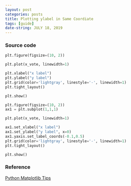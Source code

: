 ```yaml
---
layout: post
categories: posts
title: Plotting ylabel in Same Coordiate
tags: [guide]
date-string: JULY 18, 2019
---
```


### Source code

``` python
plt.figure(figsize=(10, 2))

plt.plot(x_vote, linewidth=1)

plt.xlabel("x label")
plt.ylabel("y label")
plt.grid(color='lightgray', linestyle='-', linewidth=1)
plt.tight_layout()

plt.show()
```

``` python
plt.figure(figsize=(10, 2))
ax1 = plt.subplot(1,1,1)

plt.plot(x_vote, linewidth=1)

ax1.set_xlabel("x label")
ax1.set_ylabel("y label", x=0)
ax1.yaxis.set_label_coords(-0.1,0.5)
plt.grid(color='lightgray', linestyle='-', linewidth=1)
plt.tight_layout()

plt.show()
```

### Reference
<a href="https://pythonmatplotlibtips.blogspot.com/2017/10/how-to-arrange-two-ylabels-using-python.html">Python Matplotlib Tips</a>
